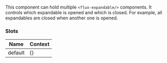 # <flux-expandable-group/>

This component can hold multiple `<flux-expandable/>` components. It controls which expandable
is opened and which is closed. For example, all expandables are closed when another one
is opened.

### Slots

| Name    | Context |
|---------|---------|
| default | {}      |
